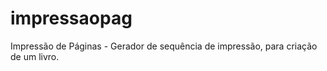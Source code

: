 impressaopag
============

Impressão de Páginas - Gerador de sequência de impressão, para criação de um livro.
